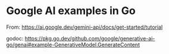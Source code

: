 # Google AI examples in Go
From: https://ai.google.dev/gemini-api/docs/get-started/tutorial

godoc: https://pkg.go.dev/github.com/google/generative-ai-go/genai#example-GenerativeModel.GenerateContent



